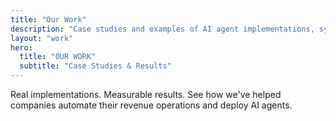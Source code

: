 ```yaml
---
title: "Our Work"
description: "Case studies and examples of AI agent implementations, systems integrations, and revenue operations automation for growth companies."
layout: "work"
hero:
  title: "OUR WORK"
  subtitle: "Case Studies & Results"
---
```


Real implementations. Measurable results. See how we've helped companies automate their revenue operations and deploy AI agents.
